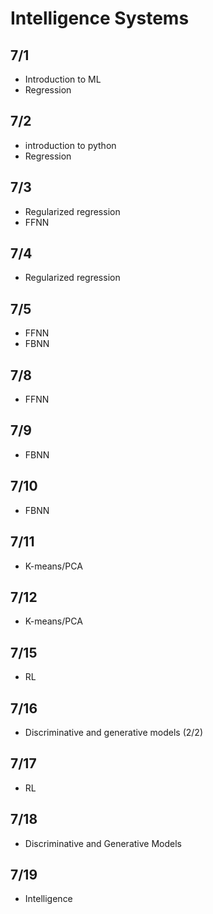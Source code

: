 # Intelligence Systems
## 7/1
- Introduction to ML
- Regression
## 7/2
- introduction to python
- Regression
## 7/3
- Regularized regression
- FFNN
## 7/4
- Regularized regression
## 7/5
- FFNN
- FBNN
## 7/8
- FFNN
## 7/9
- FBNN
## 7/10
- FBNN
## 7/11
- K-means/PCA
## 7/12
- K-means/PCA
## 7/15
- RL
## 7/16
- Discriminative and generative models (2/2) 
## 7/17
- RL 
## 7/18
- Discriminative and Generative Models 
## 7/19
- Intelligence 
